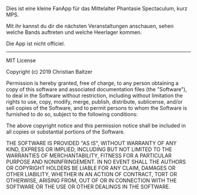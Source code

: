 Dies ist eine kleine FanApp für das Mittelalter Phantasie Spectaculum, kurz MPS.

Mit ihr kannst du dir die nächsten Veranstaltungen anschauen, sehen welche Bands auftreten und welche Heerlager kommen.

Die App ist nicht officiel.


----------------
MIT License

Copyright (c) 2019 Christian Baltzer

Permission is hereby granted, free of charge, to any person obtaining a copy
of this software and associated documentation files (the "Software"), to deal
in the Software without restriction, including without limitation the rights
to use, copy, modify, merge, publish, distribute, sublicense, and/or sell
copies of the Software, and to permit persons to whom the Software is
furnished to do so, subject to the following conditions:

The above copyright notice and this permission notice shall be included in all
copies or substantial portions of the Software.

THE SOFTWARE IS PROVIDED "AS IS", WITHOUT WARRANTY OF ANY KIND, EXPRESS OR
IMPLIED, INCLUDING BUT NOT LIMITED TO THE WARRANTIES OF MERCHANTABILITY,
FITNESS FOR A PARTICULAR PURPOSE AND NONINFRINGEMENT. IN NO EVENT SHALL THE
AUTHORS OR COPYRIGHT HOLDERS BE LIABLE FOR ANY CLAIM, DAMAGES OR OTHER
LIABILITY, WHETHER IN AN ACTION OF CONTRACT, TORT OR OTHERWISE, ARISING FROM,
OUT OF OR IN CONNECTION WITH THE SOFTWARE OR THE USE OR OTHER DEALINGS IN THE
SOFTWARE.
